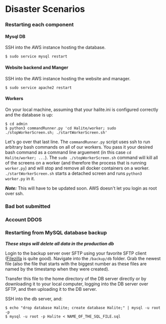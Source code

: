 # Disaster Scenarios

### Restarting each component 

#### Mysql DB

SSH into the AWS instance hosting the database.

    $ sudo service mysql restart

#### Website backend and Manger

SSH into the AWS instance hosting the website and manager.

    $ sudo service apache2 restart

#### Workers

On your local machine, assuming that your halite.ini is configured correctly and the database is up:

    $ cd admin
    $ python3 commandRunner.py 'cd Halite/worker; sudo ./stopWorkerScreen.sh; ./startWorkerScreen.sh'

Let's go over that last line. The `commandRunner.py` script uses ssh to run arbitrary bash commands on all of our workers. You pass it your desired bash command as a command line arguement (in this case `cd Halite/worker; ...`). The `sudo ./stopWorkerScreen.sh` command will kill all of the screens on a worker (and therefore the process that is running `worker.py`) and will stop and remove all docker containers on a worker. `./startWorkerScreen.sh` starts a detached screen and runs `python3 worker.py` in it.

***Note:*** This will have to be updated soon. AWS doesn't let you login as root over ssh.

### Bad bot submitted

### Account DDOS

### Restarting from MySQL database backup

***These steps will delete all data in the production db***

Login to the backup server over SFTP using your favorite SFTP client ([Filezilla](https://filezilla-project.org/) is quite good). Navigate into the `/backup/db` folder. Grab the newest file (also the file that starts with the biggest number as these files are named by the timestamp when they were created).

Transfer this file to the home directory of the DB server directly or by downloading it to your local computer, logging into the DB server over SFTP, and then uploading it to the DB server.

SSH into the db server, and:

    $ echo "drop database Halite; create database Halite;" | mysql -u root -p
    $ mysql -u root -p Halite < NAME_OF_THE_SQL_FILE.sql
